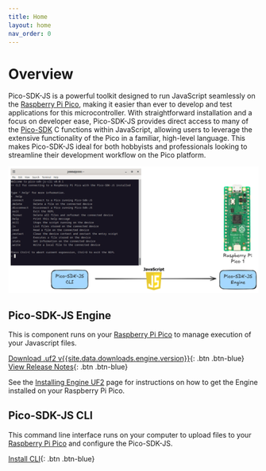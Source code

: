 ```yaml
---
title: Home
layout: home
nav_order: 0
---
```


# Overview

Pico-SDK-JS is a powerful toolkit designed to run JavaScript seamlessly on the [Raspberry Pi Pico], making it easier than ever to develop and test applications for this microcontroller. With straightforward installation and a focus on developer ease, Pico-SDK-JS provides direct access to many of the [Pico-SDK] C functions within JavaScript, allowing users to leverage the extensive functionality of the Pico in a familiar, high-level language. This makes Pico-SDK-JS ideal for both hobbyists and professionals looking to streamline their development workflow on the Pico platform.

![Deploy javascript to the Pico-SDK-JS engine with the CLI](assets/images/PSJ-Overview.png)

## Pico-SDK-JS Engine

This is component runs on your [Raspberry Pi Pico] to manage execution of your Javascript files. 

[Download .uf2 v{{site.data.downloads.engine.version}}]({{site.data.downloads.engine.uf2Url}}){: .btn .btn-blue} [View Release Notes]({{site.data.downloads.engine.releaseUrl}}){: .btn .btn-blue}

See the [Installing Engine UF2] page for instructions on how to get the Engine installed on your Raspberry Pi Pico.

## Pico-SDK-JS CLI

This command line interface runs on your computer to upload files to your [Raspberry Pi Pico] and configure the Pico-SDK-JS.

[Install CLI](https://www.npmjs.com/package/pico-sdk-js-cli){: .btn .btn-blue}

[Raspberry Pi Pico]: https://www.raspberrypi.com/documentation/microcontrollers/pico-series.html
[Pico-SDK]: https://www.raspberrypi.com/documentation/pico-sdk/
[Installing Engine UF2]: docs/getting-started/install
